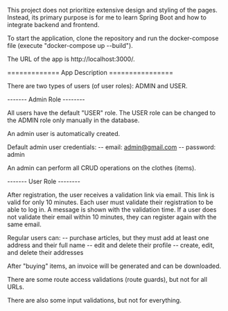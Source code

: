 This project does not prioritize extensive design and styling of the pages. Instead, its primary purpose is for me to learn Spring Boot and how to integrate backend and frontend.



To start the application, clone the repository and run the docker-compose file (execute "docker-compose up --build").

The URL of the app is http://localhost:3000/.

============= App Description ================

There are two types of users (of user roles): ADMIN and USER.

------- Admin Role --------

All users have the default "USER" role. 
The USER role can be changed to the ADMIN role only manually in the database.

An admin user is automatically created.

Default admin user credentials:
-- email: admin@gmail.com
-- password: admin

An admin can perform all CRUD operations on the clothes (items).

------- User Role --------

After registration, the user receives a validation link via email. 
This link is valid for only 10 minutes. Each user must validate their registration to be able to log in. 
A message is shown with the validation time. If a user does not validate their email within 10 minutes, they can register again with the same email.

Regular users can:
-- purchase articles, but they must add at least one address and their full name
-- edit and delete their profile
-- create, edit, and delete their addresses

After "buying" items, an invoice will be generated and can be downloaded.

There are some route access validations (route guards), but not for all URLs.

There are also some input validations, but not for everything.
